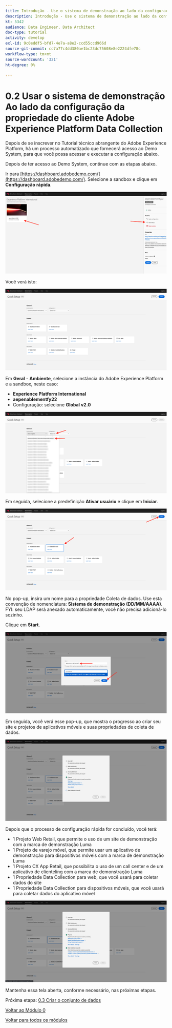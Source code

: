 ```yaml
---
title: Introdução - Use o sistema de demonstração ao lado da configuração da propriedade do Launch
description: Introdução - Use o sistema de demonstração ao lado da configuração da propriedade do Launch
kt: 5342
audience: Data Engineer, Data Architect
doc-type: tutorial
activity: develop
exl-id: 9c0eddf5-bfd7-4e7a-a8e2-ccd55ccd966d
source-git-commit: cc7a77c4dd380ae1bc23dc75608e8e2224dfe78c
workflow-type: tm+mt
source-wordcount: '321'
ht-degree: 0%

---
```


# 0.2 Usar o sistema de demonstração Ao lado da configuração da propriedade do cliente Adobe Experience Platform Data Collection

Depois de se inscrever no Tutorial técnico abrangente do Adobe Experience Platform, há um processo automatizado que fornecerá acesso ao Demo System, para que você possa acessar e executar a configuração abaixo.

Depois de ter acesso ao Demo System, continue com as etapas abaixo.

Ir para [https://dashboard.adobedemo.com/](https://dashboard.adobedemo.com/). Selecione a sandbox e clique em **Configuração rápida**.

![DSN](./images/dsnh1.png)

Você verá isto:

![DSN](./images/dsnhome.png)

Em **Geral** - **Ambiente**, selecione a instância do Adobe Experience Platform e a sandbox, neste caso:

- **Experience Platform International**
- **aepenablementfy22**
- Configuração: selecione **Global v2.0**

![DSN](./images/dsn1.png)

Em seguida, selecione a predefinição **Ativar usuário** e clique em **Iniciar**.

![DSN](./images/dsn2.png)

No pop-up, insira um nome para a propriedade Coleta de dados. Use esta convenção de nomenclatura: **Sistema de demonstração (DD/MM/AAAA)**. FYI: seu LDAP será anexado automaticamente, você não precisa adicioná-lo sozinho.

Clique em **Start**.

![DSN](./images/dsn3.png)

Em seguida, você verá esse pop-up, que mostra o progresso ao criar seu site e projetos de aplicativos móveis e suas propriedades de coleta de dados.

![DSN](./images/dsn4.png)

Depois que o processo de configuração rápida for concluído, você terá:

- 1 Projeto Web Retail, que permite o uso de um site de demonstração com a marca de demonstração Luma
- 1 Projeto de varejo móvel, que permite usar um aplicativo de demonstração para dispositivos móveis com a marca de demonstração Luma
- 1 Projeto CX App Retail, que possibilita o uso de um call center e de um aplicativo de clienteling com a marca de demonstração Luma
- 1 Propriedade Data Collection para web, que você usará para coletar dados do site
- 1 Propriedade Data Collection para dispositivos móveis, que você usará para coletar dados do aplicativo móvel

![DSN](./images/dsn5.png)

Mantenha essa tela aberta, conforme necessário, nas próximas etapas.

Próxima etapa: [0.3 Criar o conjunto de dados](./ex3.md)

[Voltar ao Módulo 0](./getting-started.md)

[Voltar para todos os módulos](./../../overview.md)

